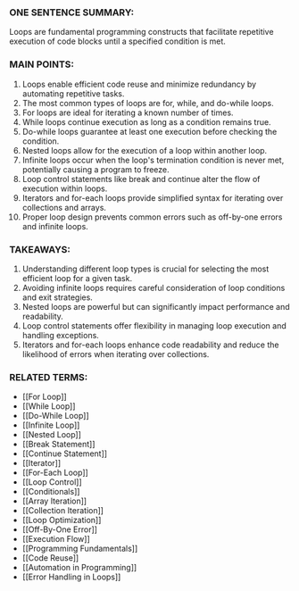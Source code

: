 ### ONE SENTENCE SUMMARY:
Loops are fundamental programming constructs that facilitate repetitive execution of code blocks until a specified condition is met.

### MAIN POINTS:
1. Loops enable efficient code reuse and minimize redundancy by automating repetitive tasks.
2. The most common types of loops are for, while, and do-while loops.
3. For loops are ideal for iterating a known number of times.
4. While loops continue execution as long as a condition remains true.
5. Do-while loops guarantee at least one execution before checking the condition.
6. Nested loops allow for the execution of a loop within another loop.
7. Infinite loops occur when the loop's termination condition is never met, potentially causing a program to freeze.
8. Loop control statements like break and continue alter the flow of execution within loops.
9. Iterators and for-each loops provide simplified syntax for iterating over collections and arrays.
10. Proper loop design prevents common errors such as off-by-one errors and infinite loops.

### TAKEAWAYS:
1. Understanding different loop types is crucial for selecting the most efficient loop for a given task.
2. Avoiding infinite loops requires careful consideration of loop conditions and exit strategies.
3. Nested loops are powerful but can significantly impact performance and readability.
4. Loop control statements offer flexibility in managing loop execution and handling exceptions.
5. Iterators and for-each loops enhance code readability and reduce the likelihood of errors when iterating over collections.

### RELATED TERMS:
- [[For Loop]]
- [[While Loop]]
- [[Do-While Loop]]
- [[Infinite Loop]]
- [[Nested Loop]]
- [[Break Statement]]
- [[Continue Statement]]
- [[Iterator]]
- [[For-Each Loop]]
- [[Loop Control]]
- [[Conditionals]]
- [[Array Iteration]]
- [[Collection Iteration]]
- [[Loop Optimization]]
- [[Off-By-One Error]]
- [[Execution Flow]]
- [[Programming Fundamentals]]
- [[Code Reuse]]
- [[Automation in Programming]]
- [[Error Handling in Loops]]